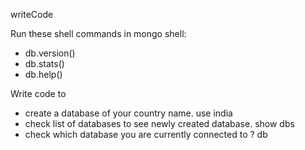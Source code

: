 writeCode

Run these shell commands in mongo shell:

- db.version()
- db.stats()
- db.help()

Write code to

- create a database of your country name.
use india
- check list of databases to see newly created database.
show dbs
- check which database you are currently connected to ?
db
